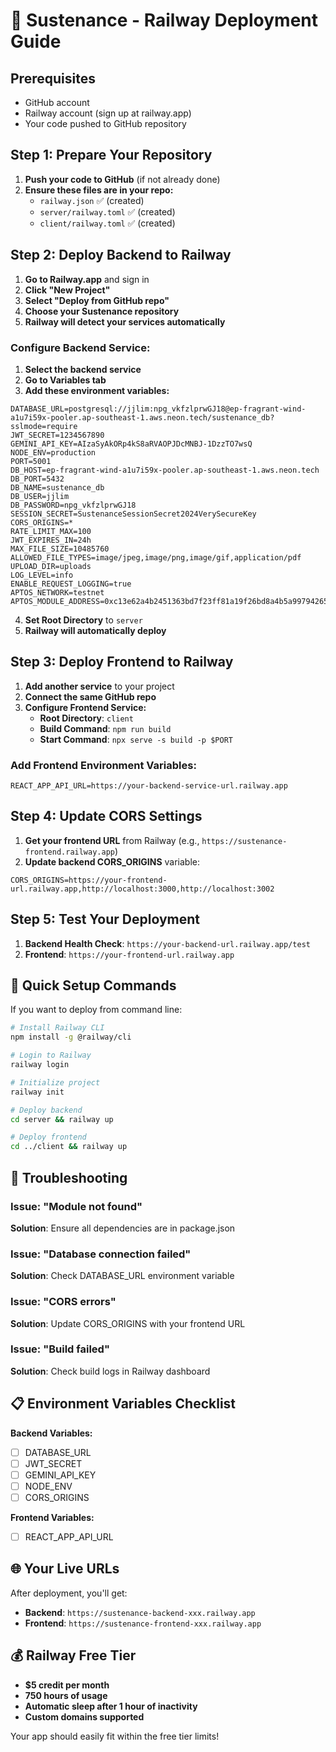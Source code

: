 # 🚀 Sustenance - Railway Deployment Guide

## Prerequisites
- GitHub account
- Railway account (sign up at railway.app)
- Your code pushed to GitHub repository

## Step 1: Prepare Your Repository

1. **Push your code to GitHub** (if not already done)
2. **Ensure these files are in your repo:**
   - `railway.json` ✅ (created)
   - `server/railway.toml` ✅ (created)  
   - `client/railway.toml` ✅ (created)

## Step 2: Deploy Backend to Railway

1. **Go to Railway.app** and sign in
2. **Click "New Project"**
3. **Select "Deploy from GitHub repo"**
4. **Choose your Sustenance repository**
5. **Railway will detect your services automatically**

### Configure Backend Service:
1. **Select the backend service**
2. **Go to Variables tab**
3. **Add these environment variables:**

```env
DATABASE_URL=postgresql://jjlim:npg_vkfzlprwGJ18@ep-fragrant-wind-a1u7i59x-pooler.ap-southeast-1.aws.neon.tech/sustenance_db?sslmode=require
JWT_SECRET=1234567890
GEMINI_API_KEY=AIzaSyAkORp4kS8aRVAOPJDcMNBJ-1DzzTO7wsQ
NODE_ENV=production
PORT=5001
DB_HOST=ep-fragrant-wind-a1u7i59x-pooler.ap-southeast-1.aws.neon.tech
DB_PORT=5432
DB_NAME=sustenance_db
DB_USER=jjlim
DB_PASSWORD=npg_vkfzlprwGJ18
SESSION_SECRET=SustenanceSessionSecret2024VerySecureKey
CORS_ORIGINS=*
RATE_LIMIT_MAX=100
JWT_EXPIRES_IN=24h
MAX_FILE_SIZE=10485760
ALLOWED_FILE_TYPES=image/jpeg,image/png,image/gif,application/pdf
UPLOAD_DIR=uploads
LOG_LEVEL=info
ENABLE_REQUEST_LOGGING=true
APTOS_NETWORK=testnet
APTOS_MODULE_ADDRESS=0xc13e62a4b2451363bd7f23ff81a19f26bd8a4b5a99794265e17592d7f3282876
```

4. **Set Root Directory** to `server`
5. **Railway will automatically deploy**

## Step 3: Deploy Frontend to Railway

1. **Add another service** to your project
2. **Connect the same GitHub repo**
3. **Configure Frontend Service:**
   - **Root Directory**: `client`
   - **Build Command**: `npm run build`
   - **Start Command**: `npx serve -s build -p $PORT`

### Add Frontend Environment Variables:
```env
REACT_APP_API_URL=https://your-backend-service-url.railway.app
```

## Step 4: Update CORS Settings

1. **Get your frontend URL** from Railway (e.g., `https://sustenance-frontend.railway.app`)
2. **Update backend CORS_ORIGINS** variable:
```env
CORS_ORIGINS=https://your-frontend-url.railway.app,http://localhost:3000,http://localhost:3002
```

## Step 5: Test Your Deployment

1. **Backend Health Check**: `https://your-backend-url.railway.app/test`
2. **Frontend**: `https://your-frontend-url.railway.app`

## 🎯 Quick Setup Commands

If you want to deploy from command line:

```bash
# Install Railway CLI
npm install -g @railway/cli

# Login to Railway
railway login

# Initialize project
railway init

# Deploy backend
cd server && railway up

# Deploy frontend  
cd ../client && railway up
```

## 🔧 Troubleshooting

### Issue: "Module not found"
**Solution**: Ensure all dependencies are in package.json

### Issue: "Database connection failed"
**Solution**: Check DATABASE_URL environment variable

### Issue: "CORS errors"
**Solution**: Update CORS_ORIGINS with your frontend URL

### Issue: "Build failed"
**Solution**: Check build logs in Railway dashboard

## 📋 Environment Variables Checklist

**Backend Variables:**
- [ ] DATABASE_URL
- [ ] JWT_SECRET  
- [ ] GEMINI_API_KEY
- [ ] NODE_ENV
- [ ] CORS_ORIGINS

**Frontend Variables:**
- [ ] REACT_APP_API_URL

## 🌐 Your Live URLs

After deployment, you'll get:
- **Backend**: `https://sustenance-backend-xxx.railway.app`
- **Frontend**: `https://sustenance-frontend-xxx.railway.app`

## 💰 Railway Free Tier

- **$5 credit per month**
- **750 hours of usage**
- **Automatic sleep after 1 hour of inactivity**
- **Custom domains supported**

Your app should easily fit within the free tier limits! 